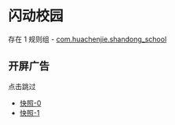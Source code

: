 # 闪动校园

存在 1 规则组 - [com.huachenjie.shandong_school](/src/apps/com.huachenjie.shandong_school.ts)

## 开屏广告

点击跳过

- [快照-0](https://gkd-kit.gitee.io/import/12922866)
- [快照-1](https://i.gkd.li/import/13031192)
